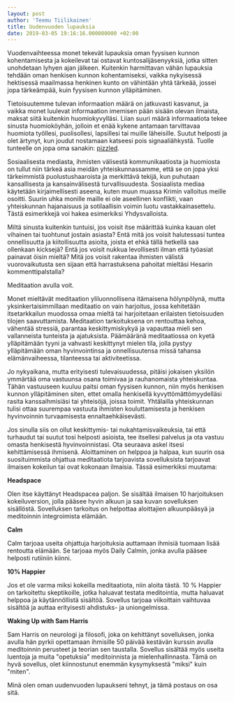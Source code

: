 ```yaml
---
layout: post
author: 'Teemu Tiilikainen'
title: Uudenvuoden lupauksia
date: 2019-03-05 19:16:16.000000000 +02:00
---
```


Vuodenvaihteessa monet tekevät lupauksia oman fyysisen kunnon kohentamisesta ja kokeilevat tai ostavat kuntosalijäsenyyksiä, jotka sitten unohdetaan lyhyen ajan jälkeen. Kuitenkin harmittavan vähän lupauksia tehdään oman henkisen kunnon kohentamiseksi, vaikka nykyisessä hektisessä maailmassa henkinen kunto on vähintään yhtä tärkeää, jossei jopa tärkeämpää, kuin fyysisen kunnon ylläpitäminen.

Tietoisuutemme tulevan informaation määrä on jatkuvasti kasvanut, ja vaikka monet luulevat informaation imemisen pään sisään olevan ilmaista, maksat siitä kuitenkin huomiokyvylläsi. Liian suuri määrä informaatiota tekee sinusta huomioköyhän, jolloin et enää kykene antamaan tarvittavaa huomiota työllesi, puolisollesi, lapsillesi tai muille läheisille. Suutut helposti ja olet ärtynyt, kun joudut nostamaan katseesi pois signaaliähkystä. Tuolle tunteelle on jopa oma sanakin: [pizzled](http://www.danielgoleman.info/pizzled/). 

Sosiaalisesta mediasta, ihmisten välisestä kommunikaatiosta ja huomiosta on tullut niin tärkeä asia meidän yhteiskunnassamme, että se on jopa yksi tärkeimmistä puolustushaaroista ja merkittävä tekijä, kun puhutaan kansallisesta ja kansainvälisestä turvallisuudesta. Sosiaalista mediaa käytetään kirjaimellisesti aseena, kuten muun muassa Krimin valloitus meille osoitti. Suurin uhka monille maille ei ole aseellinen konflikti, vaan yhteiskunnan hajanaisuus ja sotilaallisin voimin luotu vastakkainasettelu. Tästä esimerkkejä voi hakea esimerkiksi Yhdysvalloista.

Miltä sinusta kuitenkin tuntuisi, jos voisit itse määrittää kuinka kauan olet vihainen tai tuohtunut jostain asiasta? Entä mitä jos voisit halutessasi tuntea onnellisuutta ja kiitollisuutta asioita, joista et ehkä tällä hetkellä saa ollenkaan kicksejä? Entä jos voisit nukkua levollisesti ilman että työasiat painavat öisin mieltä? Mitä jos voisit rakentaa ihmisten välistä vuorovaikutusta sen sijaan että harrastuksena pahoitat mieltäsi Hesarin kommenttipalstalla?

Meditaation avulla voit.

Monet mieltävät meditaation yliluonnollisena itämaisena hölynpölynä, mutta yksinkertaisimmillaan meditaatio on vain harjoitus, jossa kehitetään itsetarkkailun muodossa omaa mieltä tai harjoitetaan erilaisten tietoisuuden tilojen saavuttamista. Meditaation tarkoituksena on rentouttaa kehoa, vähentää stressiä, parantaa keskittymiskykyä ja vapauttaa mieli sen vallanneista tunteista ja ajatuksista. Päämääränä meditaatiossa on kyetä ylläpitämään tyyni ja vahvasti keskittynyt mielen tila, jolla pystyy ylläpitämään oman hyvinvointinsa ja onnellisuutensa missä tahansa elämänvaiheessa, tilanteessa tai aktiviteetissa.

Jo nykyaikana, mutta erityisesti tulevaisuudessa, pitäisi jokaisen yksilön ymmärtää oma vastuunsa osana toimivaa ja rauhanomaista yhteiskuntaa. Tähän vastuuseen kuuluu paitsi oman fyysisen kunnon, niin myös henkisen kunnon ylläpitäminen siten, ettet omalla henkisellä kyvyttömättömyydelläsi rasita kanssaihmisiäsi tai yhteisöjä, joissa toimit. Yhtälailla yhteiskunnan tulisi ottaa suurempaa vastuuta ihmisten kouluttamisesta ja henkisen hyvinvoinnin turvaamisesta ennaltaehkäisevästi.

Jos sinulla siis on ollut keskittymis- tai nukahtamisvaikeuksia, tai että turhaudut tai suutut tosi helposti asioista, tee itsellesi palvelus ja ota vastuu omasta henkisestä hyvinvoinnistasi. Ota seuraava askel itsesi kehittämisessä ihmisenä. Aloittaminen on helppoa ja halpaa, kun suurin osa suosituimmista ohjattua meditaatiota tarjoavista sovelluksista tarjoavat ilmaisen kokeilun tai ovat kokonaan ilmaisia. Tässä esimerkiksi muutama:

**Headspace**

Olen itse käyttänyt Headspacea paljon. Se sisältää ilmaisen 10 harjoituksen kokeiluversion, jolla pääsee hyvin alkuun ja saa kuvan sovelluksen sisällöstä. Sovelluksen tarkoitus on helpottaa aloittajien alkuunpääsyä ja meditoinnin integroimista elämään.

**Calm**

Calm tarjoaa useita ohjattuja harjoituksia auttamaan ihmisiä tuomaan lisää rentoutta elämään. Se tarjoaa myös Daily Calmin, jonka avulla pääsee helposti rutiiniin kiinni.

**10% Happier**

Jos et ole varma miksi kokeilla meditaatiota, niin aloita tästä. 10 % Happier on tarkoitettu skeptikoille, jotka haluavat testata meditointia, mutta haluavat helppoa ja käytännöllistä sisältöä. Sovellus tarjoaa viikoittain vaihtuvaa sisältöä ja auttaa erityisesti ahdistuks- ja uniongelmissa.

**Waking Up with Sam Harris**

Sam Harris on neurologi ja filosofi, joka on kehittänyt sovelluksen, jonka avulla hän pyrkii opettamaan ihmisille 50 päivää kestävän kurssin avulla meditoinnin perusteet ja teorian sen taustalla. Sovellus sisältää myös useita luentoja ja muita "opetuksia" meditoinnista ja mielenhallinnasta. Tämä on hyvä sovellus, olet kiinnostunut enemmän kysymyksestä "miksi" kuin "miten".


Minä olen oman uudenvuoden lupaukseni tehnyt, ja tämä postaus on osa sitä.

